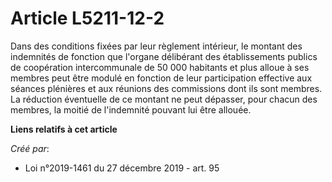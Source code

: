 # Article L5211-12-2

Dans des conditions fixées par leur règlement intérieur, le montant des indemnités de fonction que l'organe délibérant des
établissements publics de coopération intercommunale de 50 000 habitants et plus alloue à ses membres peut être modulé en
fonction de leur participation effective aux séances plénières et aux réunions des commissions dont ils sont membres. La
réduction éventuelle de ce montant ne peut dépasser, pour chacun des membres, la moitié de l'indemnité pouvant lui être
allouée.

**Liens relatifs à cet article**

_Créé par_:

  - Loi n°2019-1461 du 27 décembre 2019 - art. 95
